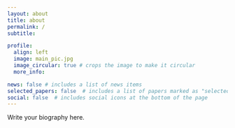 ```yaml
---
layout: about
title: about
permalink: /
subtitle: 

profile:
  align: left
  image: main_pic.jpg
  image_circular: true # crops the image to make it circular
  more_info: 

news: false # includes a list of news items
selected_papers: false  # includes a list of papers marked as "selected={true}"
social: false  # includes social icons at the bottom of the page
---
```


Write your biography here. 
